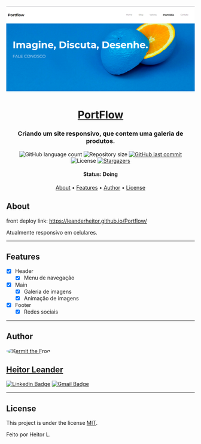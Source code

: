 <h1 align="center">
    <img alt="PortFlow" title="#PortFlow" src="./Portflow.png" />
</h1>

<h1 align="center">
   <a href="#">PortFlow</a>
</h1>

<h3 align="center">
    Criando um site responsivo, que contem uma galeria de produtos.
</h3>

<p align="center">
  <img alt="GitHub language count" src="https://img.shields.io/github/languages/count/LeanderHeitor/Portflow">

  <img alt="Repository size" src="https://img.shields.io/github/repo-size/LeanderHeitor/Portflow">

  <a href="https://github.com/LeanderHeitor/Portflow/commits/master">
    <img alt="GitHub last commit" src="https://img.shields.io/github/last-commit/LeanderHeitor/Portflow">
  </a>
    
   <img alt="License" src="https://img.shields.io/badge/license-MIT-brightgreen">
   <a href="https://github.com/LeanderHeitor/Portflow/stargazers">
    <img alt="Stargazers" src="https://img.shields.io/github/stars/LeanderHeitor/Portflow?style=social">
  </a>

<h4 align="center"> 
	 Status: Doing
</h4>

<p align="center">
 <a href="#about">About</a> •
 <a href="#features">Features</a> •
 <a href="#author">Author</a> • 
 <a href="#user-content-license">License</a>

</p>


## About
front deploy link: https://leanderheitor.github.io/Portflow/

Atualmente responsivo em celulares.

---

## Features
- [X] Header
    - [X] Menu de navegação
- [X] Main
    - [X] Galeria de imagens
    - [X] Animação de imagens
- [X] Footer
    - [X] Redes sociais

---

## Author

<a href="#">
 <img style="border-radius: 50%;" src="https://avatars.githubusercontent.com/u/104242400?v=4" width="100px;" alt="Kermit the Frog"/>
<h2>Heitor Leander</h2>

[![Linkedin Badge](https://img.shields.io/badge/-Heitor-Leander?style=flat-square&logo=Linkedin&logoColor=white&link=https://www.linkedin.com/in/heitorleander//)](https://www.linkedin.com/in/heitorleander//) 
[![Gmail Badge](https://img.shields.io/badge/-leander.heitor@gmail.com-c14438?style=flat-square&logo=Gmail&logoColor=white&link=mailto:tgmarinho@gmail.com)](mailto:leander.heitor@gmail.com)

---

## License

This project is under the license [MIT](./LICENSE).

Feito por Heitor L.